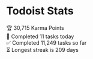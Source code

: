 
# Todoist Stats

<!-- TODO-IST:START -->
🏆  30,715 Karma Points           
🌸  Completed 11 tasks today           
✅  Completed 11,249 tasks so far           
⏳  Longest streak is 209 days
<!-- TODO-IST:END -->
